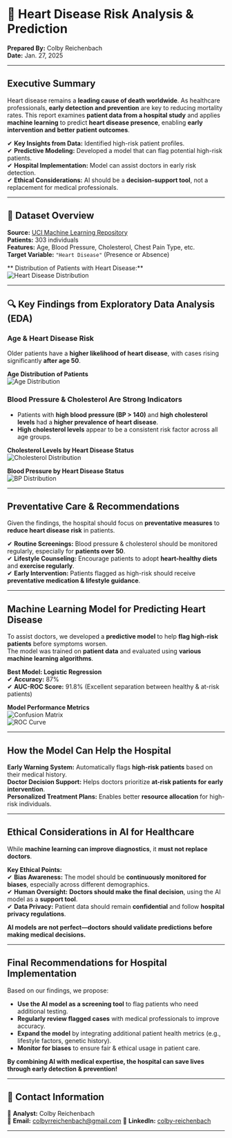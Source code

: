 # 🏥 Heart Disease Risk Analysis & Prediction  
**Prepared By:** Colby Reichenbach  
**Date:** Jan. 27, 2025   

---

## **Executive Summary**  
Heart disease remains a **leading cause of death worldwide**. As healthcare professionals, **early detection and prevention** are key to reducing mortality rates. This report examines **patient data from a hospital study** and applies **machine learning** to predict **heart disease presence**, enabling **early intervention and better patient outcomes**.

✔ **Key Insights from Data:** Identified high-risk patient profiles.  
✔ **Predictive Modeling:** Developed a model that can flag potential high-risk patients.  
✔ **Hospital Implementation:** Model can assist doctors in early risk detection.  
✔ **Ethical Considerations:** AI should be a **decision-support tool**, not a replacement for medical professionals.  

---

## 📂 **Dataset Overview**
   **Source:** [UCI Machine Learning Repository](https://archive.ics.uci.edu/dataset/45/heart+disease)  
   **Patients:** 303 individuals  
   **Features:** Age, Blood Pressure, Cholesterol, Chest Pain Type, etc.  
   **Target Variable:** `"Heart Disease"` (Presence or Absence)  

** Distribution of Patients with Heart Disease:**  
![Heart Disease Distribution](./Visuals/Heart_Disease_Distribution.png)

---

## 🔍 **Key Findings from Exploratory Data Analysis (EDA)**

### **Age & Heart Disease Risk**  
Older patients have a **higher likelihood of heart disease**, with cases rising significantly **after age 50**.  

**Age Distribution of Patients**  
![Age Distribution](./Visuals/Age_Distribution.png)

### **Blood Pressure & Cholesterol Are Strong Indicators**  
- Patients with **high blood pressure (BP > 140)** and **high cholesterol levels** had a **higher prevalence of heart disease**.  
- **High cholesterol levels** appear to be a consistent risk factor across all age groups.  

**Cholesterol Levels by Heart Disease Status**  
![Cholesterol Distribution](./Visuals/Cholesterol_Distribution.png)

**Blood Pressure by Heart Disease Status**  
![BP Distribution](./Visuals/BP_Distribution.png)

---

## **Preventative Care & Recommendations**
Given the findings, the hospital should focus on **preventative measures** to **reduce heart disease risk** in patients.  

✔ **Routine Screenings:** Blood pressure & cholesterol should be monitored regularly, especially for **patients over 50**.  
✔ **Lifestyle Counseling:** Encourage patients to adopt **heart-healthy diets** and **exercise regularly**.  
✔ **Early Intervention:** Patients flagged as high-risk should receive **preventative medication & lifestyle guidance**.

---

## **Machine Learning Model for Predicting Heart Disease**
To assist doctors, we developed a **predictive model** to help **flag high-risk patients** before symptoms worsen.  
The model was trained on **patient data** and evaluated using **various machine learning algorithms**.

**Best Model: Logistic Regression**  
✔ **Accuracy:** 87%  
✔ **AUC-ROC Score:** 91.8% (Excellent separation between healthy & at-risk patients)  

**Model Performance Metrics**  
![Confusion Matrix](./Visuals/Confusion_Matrix_Logistic_Regression.png)  
![ROC Curve](./Visuals/ROC_Curve_Logistic_Regression.png)

---

## **How the Model Can Help the Hospital**
   **Early Warning System:** Automatically flags **high-risk patients** based on their medical history.  
   **Doctor Decision Support:** Helps doctors prioritize **at-risk patients for early intervention**.  
   **Personalized Treatment Plans:** Enables better **resource allocation** for high-risk individuals.

---

## **Ethical Considerations in AI for Healthcare**
While **machine learning can improve diagnostics**, it **must not replace doctors**.  

**Key Ethical Points:**  
✔ **Bias Awareness:** The model should be **continuously monitored for biases**, especially across different demographics.  
✔ **Human Oversight:** **Doctors should make the final decision**, using the AI model as a **support tool**.  
✔ **Data Privacy:** Patient data should remain **confidential** and follow **hospital privacy regulations**.

**AI models are not perfect—doctors should validate predictions before making medical decisions.**

---

## **Final Recommendations for Hospital Implementation**
Based on our findings, we propose:  
- **Use the AI model as a screening tool** to flag patients who need additional testing.  
- **Regularly review flagged cases** with medical professionals to improve accuracy.  
- **Expand the model** by integrating additional patient health metrics (e.g., lifestyle factors, genetic history).  
- **Monitor for biases** to ensure fair & ethical usage in patient care.  

**By combining AI with medical expertise, the hospital can save lives through early detection & prevention!**

---

## 📧 **Contact Information**
📌 **Analyst:** Colby Reichenbach  
📩 **Email:** [colbyrreichenbach@gmail.com](colbyrreichenbach@gmail.com)
🔗 **LinkedIn:** [colby-reichenbach](https://www.linkedin.com/in/colby-reichenbach/)

---
